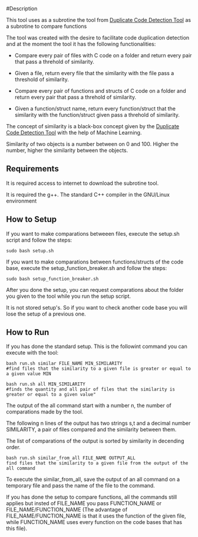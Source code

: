 #Description

This tool uses as a subrotine the tool from [Duplicate Code Detection Tool](https://github.com/platisd/duplicate-code-detection-tool)  as a subrotine to compare functions


The tool was created with the desire to facilitate code duplication detection and at the moment the tool it has the following functionalities:

- Compare every pair of files with C code on a folder and return every pair that pass a threhold of similarity.

- Given a file, return every file that the similarity with the file pass a threshold of similarity.

- Compare every pair of functions and structs of C code on a folder and return every pair that pass a threhold of similarity.

- Given a function/struct name, return every function/struct that the similarity with the function/struct given pass a threhold of similarity.

The concept of similarity is a black-box concept given by the [Duplicate Code Detection Tool](https://github.com/platisd/duplicate-code-detection-tool) with the help of Machine Learning.

Similarity of two objects is a number between on 0 and 100. Higher the number, higher the similarity between the objects.

## Requirements

It is required access to internet to download the subrotine tool.

It is required the g++. The standard C++ compiler in the GNU/Linux environment


## How to Setup

If you want to make comparations betweeen files, execute the setup.sh script and follow the steps:

```
sudo bash setup.sh
```

If you want to make comparations between functions/structs of the code base, execute the setup_function_breaker.sh and follow the steps:

```
sudo bash setup_function_breaker.sh
```

After you done the setup, you can request comparations about the folder you given to the tool while you run the setup script.

It is not stored setup's. So if you want to check another code base you will lose the setup of a previous one.


## How to Run

If you has done the standard setup. This is the followint command you can execute with the tool: 

```
bash run.sh similar FILE_NAME MIN_SIMILARITY
#find files that the similarity to a given file is greater or equal to a given value MIN
```

```
bash run.sh all MIN_SIMILARITY
#finds the quantity and all pair of files that the similarity is greater or equal to a given value"
```

The output of the all command  start with a number n, the number of comparations made by the tool.

The following n lines of the output has two strings s,t and a decimal number SIMILARITY, a pair of files compared and  the similarity between them. 

The list of comparations of the output is sorted by similarity in decending order.


```
bash run.sh similar_from_all FILE_NAME OUTPUT_ALL
find files that the similarity to a given file from the output of the all command
```

To execute the similar_from_all, save the output of an all command on a temporary file and pass the name of the file to the command.

If you has done the setup to compare functions, all the commands still applies but insted of FILE_NAME you pass FUNCTION_NAME or FILE_NAME/FUNCTION_NAME (The advantage of FILE_NAME/FUNCTION_NAME is that it uses the function of the given file, while FUNCTION_NAME uses every function on the code bases that has this file).
